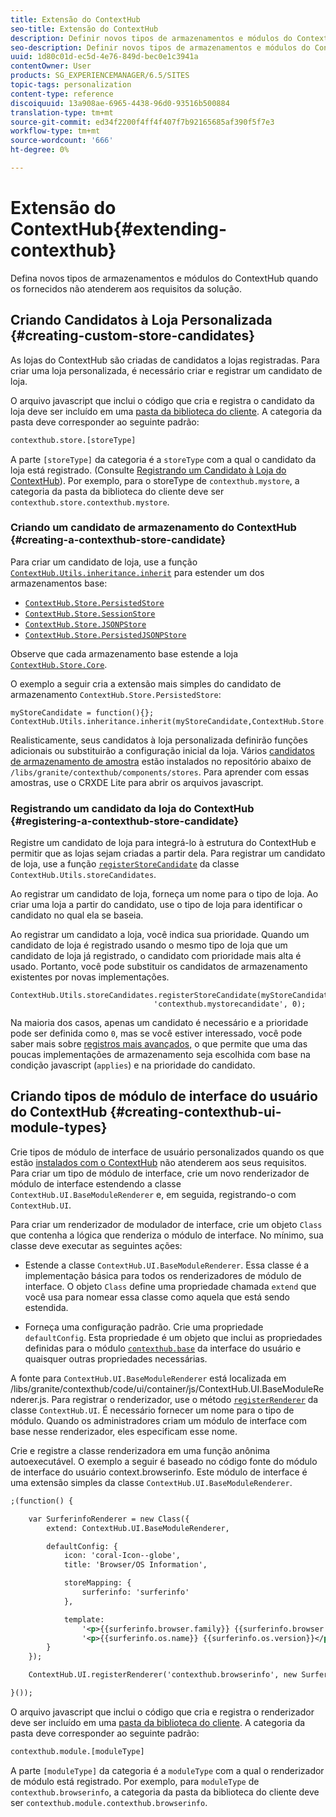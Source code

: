 ```yaml
---
title: Extensão do ContextHub
seo-title: Extensão do ContextHub
description: Definir novos tipos de armazenamentos e módulos do ContextHub quando os fornecidos não atenderem aos requisitos da solução
seo-description: Definir novos tipos de armazenamentos e módulos do ContextHub quando os fornecidos não atenderem aos requisitos da solução
uuid: 1d80c01d-ec5d-4e76-849d-bec0e1c3941a
contentOwner: User
products: SG_EXPERIENCEMANAGER/6.5/SITES
topic-tags: personalization
content-type: reference
discoiquuid: 13a908ae-6965-4438-96d0-93516b500884
translation-type: tm+mt
source-git-commit: ed34f2200f4ff4f407f7b92165685af390f5f7e3
workflow-type: tm+mt
source-wordcount: '666'
ht-degree: 0%

---
```



# Extensão do ContextHub{#extending-contexthub}

Defina novos tipos de armazenamentos e módulos do ContextHub quando os fornecidos não atenderem aos requisitos da solução.

## Criando Candidatos à Loja Personalizada {#creating-custom-store-candidates}

As lojas do ContextHub são criadas de candidatos a lojas registradas. Para criar uma loja personalizada, é necessário criar e registrar um candidato de loja.

O arquivo javascript que inclui o código que cria e registra o candidato da loja deve ser incluído em uma [pasta da biblioteca do cliente](/help/sites-developing/clientlibs.md#creating-client-library-folders). A categoria da pasta deve corresponder ao seguinte padrão:

```xml
contexthub.store.[storeType]
```

A parte `[storeType]` da categoria é a `storeType` com a qual o candidato da loja está registrado. (Consulte [Registrando um Candidato à Loja do ContextHub](/help/sites-developing/ch-extend.md#registering-a-contexthub-store-candidate)). Por exemplo, para o storeType de `contexthub.mystore`, a categoria da pasta da biblioteca do cliente deve ser `contexthub.store.contexthub.mystore`.

### Criando um candidato de armazenamento do ContextHub {#creating-a-contexthub-store-candidate}

Para criar um candidato de loja, use a função [`ContextHub.Utils.inheritance.inherit`](/help/sites-developing/contexthub-api.md#inherit-child-parent) para estender um dos armazenamentos base:

* [`ContextHub.Store.PersistedStore`](/help/sites-developing/contexthub-api.md#contexthub-store-persistedstore)
* [`ContextHub.Store.SessionStore`](/help/sites-developing/contexthub-api.md#contexthub-store-sessionstore)
* [`ContextHub.Store.JSONPStore`](/help/sites-developing/contexthub-api.md#contexthub-store-jsonpstore)
* [`ContextHub.Store.PersistedJSONPStore`](/help/sites-developing/contexthub-api.md#contexthub-store-persistedjsonpstore)

Observe que cada armazenamento base estende a loja [`ContextHub.Store.Core`](/help/sites-developing/contexthub-api.md#contexthub-store-core).

O exemplo a seguir cria a extensão mais simples do candidato de armazenamento `ContextHub.Store.PersistedStore`:

```
myStoreCandidate = function(){};
ContextHub.Utils.inheritance.inherit(myStoreCandidate,ContextHub.Store.PersistedStore);
```

Realisticamente, seus candidatos à loja personalizada definirão funções adicionais ou substituirão a configuração inicial da loja. Vários [candidatos de armazenamento de amostra](/help/sites-developing/ch-samplestores.md) estão instalados no repositório abaixo de `/libs/granite/contexthub/components/stores`. Para aprender com essas amostras, use o CRXDE Lite para abrir os arquivos javascript.

### Registrando um candidato da loja do ContextHub {#registering-a-contexthub-store-candidate}

Registre um candidato de loja para integrá-lo à estrutura do ContextHub e permitir que as lojas sejam criadas a partir dela. Para registrar um candidato de loja, use a função [`registerStoreCandidate`](/help/sites-developing/contexthub-api.md#registerstorecandidate-store-storetype-priority-applies) da classe `ContextHub.Utils.storeCandidates`.

Ao registrar um candidato de loja, forneça um nome para o tipo de loja. Ao criar uma loja a partir do candidato, use o tipo de loja para identificar o candidato no qual ela se baseia.

Ao registrar um candidato a loja, você indica sua prioridade. Quando um candidato de loja é registrado usando o mesmo tipo de loja que um candidato de loja já registrado, o candidato com prioridade mais alta é usado. Portanto, você pode substituir os candidatos de armazenamento existentes por novas implementações.

```
ContextHub.Utils.storeCandidates.registerStoreCandidate(myStoreCandidate,
                                'contexthub.mystorecandidate', 0);
```

Na maioria dos casos, apenas um candidato é necessário e a prioridade pode ser definida como `0`, mas se você estiver interessado, você pode saber mais sobre [registros mais avançados,](/help/sites-developing/contexthub-api.md#registerstorecandidate-store-storetype-priority-applies) o que permite que uma das poucas implementações de armazenamento seja escolhida com base na condição javascript (`applies`) e na prioridade do candidato.

## Criando tipos de módulo de interface do usuário do ContextHub {#creating-contexthub-ui-module-types}

Crie tipos de módulo de interface de usuário personalizados quando os que estão [instalados com o ContextHub](/help/sites-developing/ch-samplemodules.md) não atenderem aos seus requisitos. Para criar um tipo de módulo de interface, crie um novo renderizador de módulo de interface estendendo a classe `ContextHub.UI.BaseModuleRenderer` e, em seguida, registrando-o com `ContextHub.UI`.

Para criar um renderizador de modulador de interface, crie um objeto `Class` que contenha a lógica que renderiza o módulo de interface. No mínimo, sua classe deve executar as seguintes ações:

* Estende a classe `ContextHub.UI.BaseModuleRenderer`. Essa classe é a implementação básica para todos os renderizadores de módulo de interface. O objeto `Class` define uma propriedade chamada `extend` que você usa para nomear essa classe como aquela que está sendo estendida.

* Forneça uma configuração padrão. Crie uma propriedade `defaultConfig`. Esta propriedade é um objeto que inclui as propriedades definidas para o módulo [`contexthub.base`](/help/sites-developing/ch-samplemodules.md#contexthub-base-ui-module-type) da interface do usuário e quaisquer outras propriedades necessárias.

A fonte para `ContextHub.UI.BaseModuleRenderer` está localizada em /libs/granite/contexthub/code/ui/container/js/ContextHub.UI.BaseModuleRenderer.js.  Para registrar o renderizador, use o método [`registerRenderer`](/help/sites-developing/contexthub-api.md#registerrenderer-moduletype-renderer-dontrender) da classe `ContextHub.UI`. É necessário fornecer um nome para o tipo de módulo. Quando os administradores criam um módulo de interface com base nesse renderizador, eles especificam esse nome.

Crie e registre a classe renderizadora em uma função anônima autoexecutável. O exemplo a seguir é baseado no código fonte do módulo de interface do usuário context.browserinfo. Este módulo de interface é uma extensão simples da classe `ContextHub.UI.BaseModuleRenderer`.

```xml
;(function() {

    var SurferinfoRenderer = new Class({
        extend: ContextHub.UI.BaseModuleRenderer,

        defaultConfig: {
            icon: 'coral-Icon--globe',
            title: 'Browser/OS Information',

            storeMapping: {
                surferinfo: 'surferinfo'
            },

            template:
                '<p>{{surferinfo.browser.family}} {{surferinfo.browser.version}}</p>' +
                '<p>{{surferinfo.os.name}} {{surferinfo.os.version}}</p>'
        }
    });

    ContextHub.UI.registerRenderer('contexthub.browserinfo', new SurferinfoRenderer());

}());
```

O arquivo javascript que inclui o código que cria e registra o renderizador deve ser incluído em uma [pasta da biblioteca do cliente](/help/sites-developing/clientlibs.md#creating-client-library-folders). A categoria da pasta deve corresponder ao seguinte padrão:

```xml
contexthub.module.[moduleType]
```

A parte `[moduleType]` da categoria é a `moduleType` com a qual o renderizador de módulo está registrado. Por exemplo, para `moduleType` de `contexthub.browserinfo`, a categoria da pasta da biblioteca do cliente deve ser `contexthub.module.contexthub.browserinfo`.
